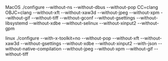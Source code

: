 MacOS
./configure --without-ns --without-dbus --without-pop 
CC=clang OBJC=clang --without-xft --without-xaw3d 
--without-jpeg --without-xpm --without-gif --without-tiff 
--without-gconf --without-gsettings --without-libsystemd 
--without-xdbe --without-selinux --without-xinput2 --without-gpm 

linux
./configure --with-x-toolkit=no --without-pop 
--without-xft --without-xaw3d --without-gsettings 
--without-xdbe --without-xinput2 --with-json 
--without-native-compilation --without-jpeg 
--without-xpm --without-gif --without-tiff
